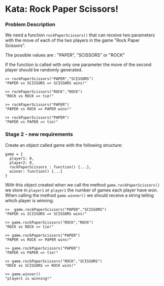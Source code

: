 # Kata: Rock Paper Scissors!

### Problem Description

We need a function `rockPaperScissors()` that can receive two parameters with the move of each of the two players in the game "Rock Paper Scissors".

The possible values are : "PAPER", "SCISSORS" or "ROCK"

If the function is called with only one parameter the move of the second player should be randomly generated.

```
>> rockPaperScissors("PAPER","SCISSORS")
"PAPER vs SCISSORS => SCISSORS wins!"

>> rockPaperScissors("ROCK","ROCK")
"ROCK vs ROCK => tie!"

>> rockPaperScissors("PAPER")
"PAPER vs ROCK => PAPER wins!"

>> rockPaperScissors("PAPER")
"PAPER vs PAPER => tie!"
```

### Stage 2 - new requirements

 Create an object called game with the following structure:

```
game = {
  player1: 0,
  player2: 0,
  rockPaperScissors : function() {...},
  winner: function() {...}
}
```

With this object created when we call the method `game.rockPaperScissors()` we store in `player1` or `player1` the number of games each player have won. When calling the method `game.winner()` we should receive a string telling which player is winning.

```
>>  game.rockPaperScissors("PAPER","SCISSORS")
"PAPER vs SCISSORS => SCISSORS wins!"

>> game.rockPaperScissors("ROCK","ROCK")
"ROCK vs ROCK => tie!"

>> game.rockPaperScissors("PAPER")
"PAPER vs ROCK => PAPER wins!"

>> game.rockPaperScissors("PAPER")
"PAPER vs PAPER => tie!"

>> game.rockPaperScissors("ROCK","SCISSORS")
"ROCK vs SCISSORS => ROCK wins!"

>> game.winner()
"player1 is winning!"
```
